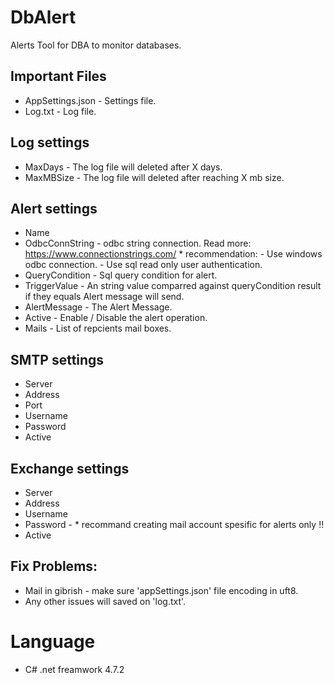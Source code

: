 # DbAlert
Alerts Tool for DBA to monitor databases.

## Important Files
- AppSettings.json - Settings file.
- Log.txt - Log file.


## Log settings
- MaxDays - The log file will deleted after X days. 
- MaxMBSize - The log file will deleted after reaching X mb size.

## Alert settings
- Name 
- OdbcConnString - odbc string connection. Read more: https://www.connectionstrings.com/ 
							* recommendation: 
								 - Use windows odbc connection. 
								 - Use sql read only user authentication.
- QueryCondition  - Sql query condition for alert. 
- TriggerValue - An string value comparred against queryCondition result if they equals Alert message will send.
- AlertMessage - The Alert Message. 
- Active  - Enable / Disable the alert operation. 
- Mails  - List of repcients mail boxes.

## SMTP settings
- Server 
- Address 
- Port 
- Username
- Password 
- Active 

## Exchange settings
- Server 
- Address 
- Username
- Password  - * recommand creating mail account spesific for alerts only !! 
- Active 


## Fix Problems: 
- Mail in gibrish - make sure 'appSettings.json' file encoding in uft8.
- Any other issues will saved on 'log.txt'.


# Language
- C# .net freamwork 4.7.2
